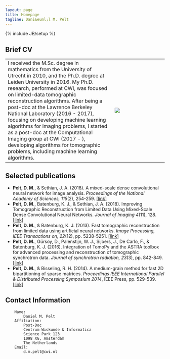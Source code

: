 ```yaml
---
layout: page
title: Homepage
tagline: Dani&euml;l M. Pelt
---
```

{% include JB/setup %}

## Brief CV

<table>
<tr>
<td>
I received the M.Sc. degree in mathematics from the University of Utrecht in 2010, and the Ph.D. degree at Leiden University in 2016. My Ph.D. research, performed at CWI, was focused on limited-data tomographic reconstruction algorithms. After being a post-doc at the Lawrence Berkeley National Laboratory (2016 - 2017), focusing on developing machine learning algorithms for imaging problems, I started as a post-doc at the Computational Imaging group at CWI (2017 - ), developing algorithms for tomographic problems, including machine learning algorithms.
</td>
<td width="150">
<img src="http://www.gravatar.com/avatar/f780cc0825e53c68092235e9664dab0d?s=150">
</td>
</tr>
</table>

## Selected publications
* **Pelt, D. M.**, & Sethian, J. A. (2018). A mixed-scale dense convolutional neural network for image analysis. *Proceedings of the National Academy of Sciences, 115*(2), 254-259. [\[link\]](https://doi.org/10.1073/pnas.1715832114)
* **Pelt, D. M.**, Batenburg, K. J., & Sethian, J. A. (2018). Improving Tomographic Reconstruction from Limited Data Using Mixed-Scale Dense Convolutional Neural Networks. *Journal of Imaging 4*(11), 128. [\[link\]](https://doi.org/10.3390/jimaging4110128)
* **Pelt, D. M.**, & Batenburg, K. J. (2013). Fast tomographic reconstruction from limited data using artificial neural networks. *Image Processing, IEEE Transactions on, 22*(12), pp. 5238-5251. [\[link\]](http://ieeexplore.ieee.org/stamp/stamp.jsp?tp=&arnumber=6607157&isnumber=6609090)
* **Pelt, D. M.**, G&uuml;rsoy, D., Palenstijn, W. J., Sijbers, J., De Carlo, F., & Batenburg, K. J. (2016). Integration of TomoPy and the ASTRA toolbox for advanced processing and reconstruction of tomographic synchrotron data. *Journal of synchrotron radiation, 23*(3), pp. 842-849. [\[link\]](https://doi.org/10.1107/S1600577516005658)
* **Pelt, D. M.**, & Bisseling, R. H. (2014). A medium-grain method for fast 2D bipartitioning of sparse matrices. *Proceedings IEEE International Parallel & Distributed Processing Symposium 2014*, IEEE Press, pp. 529-539. [\[link\]](http://www.staff.science.uu.nl/~bisse101/Articles/mediumgrain14.pdf)

## Contact Information

		Name:
			Daniel M. Pelt
		Affiliation:
			Post-Doc
			Centrum Wiskunde & Informatica
			Science Park 123
			1098 XG, Amsterdam
			The Netherlands
		Email:
			d.m.pelt@cwi.nl
